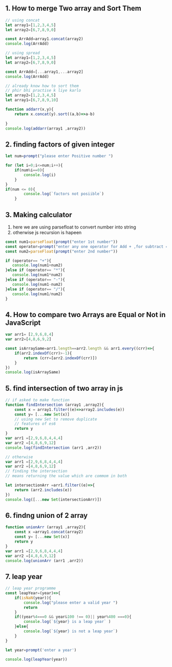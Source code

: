 ## 1. How to merge Two array and Sort Them
```js
// using concat
let array1=[1,2,3,4,5]
let array2=[6,7,8,9,0]

const ArrAdd=array1.concat(array2)
console.log(ArrAdd)

// using spread
let array1=[1,2,3,4,5]
let array2=[6,7,8,9,0]

const ArrAdd=[...array1,...array2]
console.log(ArrAdd)

// already know how to sort them
// phir bhi practise k liye karlo
let array2=[1,2,3,4,5]
let array1=[6,7,8,9,10]

function addarr(x,y){
    return x.concat(y).sort((a,b)=>a-b)
    
}
console.log(addarr(array1 ,array2))
```
## 2. finding factors of given integer
```js
let num=prompt("please enter Positive number ")

for (let i=0;i<=num;i++){
    if(num%i==0){
        console.log(i)
    }
}
if(num <= 0){
        console.log(`factors not posiible`)
    }
```

## 3. Making calculator
1. here we are using parsefloat to convert number into string 
2. otherwise js recursion is hapeen 
```js
const num1=parseFloat(prompt("enter 1st number"))
const operator=prompt("enter any one operator for Add + ,for subtract = -,for multiplication= * ,for devide = /")
const num2=parseFloat(prompt("enter 2nd number"))

if (operator== "+"){
   console.log(num1+num2)
}else if (operator== "*"){
   console.log(num1*num2)
}else if (operator== "-"){
   console.log(num1-num2)
}else if (operator== "/"){
   console.log(num1/num2)
}

```
## 4. How to compare two Arrays are Equal or Not in JavaScript

```js
var arr1= [2,9,6,8,4]
var arr2=[4,8,6,9,2]

const isArraySame=arr1.length==arr2.length && arr1.every((crr)=>{
    if(arr2.indexOf(crr)>-1){
        return (crr=[arr2.indexOf(crr)])
    }
})
console.log(isArraySame)

```
## 5. find intersection of two array in js
```js
// if asked to make function 
function findIntersection (array1 ,array2){
    const x = array1.filter((e)=>array2.includes(e))
    const y= [...new Set(x)]
    // using new Set to remove duplicate
    // features of es6
    return y
}
var arr1 =[2,9,6,8,4,4,4]
var arr2 =[4,8,6,9,12]
console.log(findIntersection (arr1 ,arr2))

```
```js
// otherwise
var arr1 =[2,9,6,8,4,4,4]
var arr2 =[4,8,6,9,12]
// finding the intersection 
// means returning the value which are commom in both 

let intersectionArr =arr1.filter((e)=>{
    return (arr2.includes(e))
})
console.log([...new Set(intersectionArr)])
```
## 6. findng union of 2 array
```js
function unionArr (array1 ,array2){
    const x =array1.concat(array2)
    const y= [...new Set(x)]
    return y
}
var arr1 =[2,9,6,8,4,4,4]
var arr2 =[4,8,6,9,12]
console.log(unionArr (arr1 ,arr2))

```
## 7. leap year
```js
// leap year programme 
const leapYear=(year)=>{
    if(isNaN(year)){
        console.log("please enter a valid year ")
        return 
    }
    if((year%4===0 && year&100 !== 0)|| year%400 ===0){
        console.log(`${year} is a leap year` )
    }else{
        console.log(`${year} is not a leap year`)
    }
}

let year=prompt('enter a year')

console.log(leapYear(year))

```